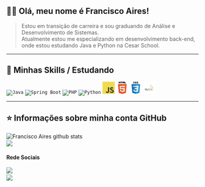 ## 👨‍💻 Olá, meu nome é <strong>Francisco Aires!</strong>

> Estou em transição de carreira e sou graduando de Análise e Desenvolvimento de Sistemas.<br>
Atualmente estou me especializando em desenvolvimento back-end, onde estou estudando Java e Python na Cesar School.

----

## 🚀 Minhas Skills / Estudando

<code><img height="32" src="https://raw.githubusercontent.com/jmnote/z-icons/master/svg/java.svg" alt="Java"/></code>
<code><img height="32" src="https://miro.medium.com/max/640/1*AbiX4LwtSNozoyfypcKvEg.webp" alt="Spring Boot"/></code>
<code><img height="32" src="https://raw.githubusercontent.com/jmnote/z-icons/master/svg/php.svg" alt="PHP"/></code>
<code><img height="32" src="https://raw.githubusercontent.com/jmnote/z-icons/master/svg/python.svg" alt="Python"/></code>
<code><img height="32" src="https://raw.githubusercontent.com/github/explore/80688e429a7d4ef2fca1e82350fe8e3517d3494d/topics/javascript/javascript.png" alt="Javascript"/></code>
<code><img height="32" src="https://raw.githubusercontent.com/github/explore/80688e429a7d4ef2fca1e82350fe8e3517d3494d/topics/html/html.png" alt="HTML5"/></code>
<code><img height="32" src="https://raw.githubusercontent.com/github/explore/80688e429a7d4ef2fca1e82350fe8e3517d3494d/topics/css/css.png" alt="CSS"/></code>
<code><img height="32" src="https://raw.githubusercontent.com/github/explore/80688e429a7d4ef2fca1e82350fe8e3517d3494d/topics/mysql/mysql.png" alt="MySQL"/></code>

---

## ⭐ Informações sobre minha conta GitHub


<img align="center" src="https://github-readme-stats.vercel.app/api?username=xicoaires&show_icons=true&theme=dracula&line_height=27" alt="Francisco Aires github stats"/>
<br>
<img align="center" src="https://github-readme-stats.vercel.app/api/top-langs/?username=xicoaires&theme=dracula&hide_langs_below=1" />


#### Rede Sociais
[<img src="https://img.shields.io/badge/linkedin-%230077B5.svg?&style=for-the-badge&logo=linkedin&logoColor=white" />](https://www.linkedin.com/in/franciscoairesjr/)<br>
[<img src = "https://img.shields.io/badge/instagram-%23E4405F.svg?&style=for-the-badge&logo=instagram&logoColor=white">](https://www.instagram.com/euxicoaires)

